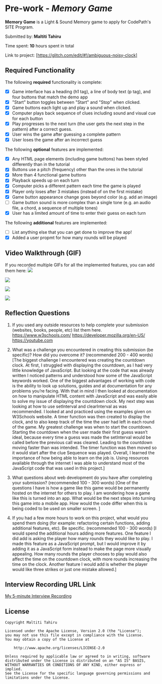 # Pre-work - *Memory Game*

**Memory Game** is a Light & Sound Memory game to apply for CodePath's SITE Program. 

Submitted by: **Maltiti Tahiru**

Time spent: **10** hours spent in total

Link to project: [https://glitch.com/edit/#!/ambiguous-noisy-clock]

## Required Functionality

The following **required** functionality is complete:

* [x] Game interface has a heading (h1 tag), a line of body text (p tag), and four buttons that match the demo app
* [x] "Start" button toggles between "Start" and "Stop" when clicked. 
* [x] Game buttons each light up and play a sound when clicked. 
* [x] Computer plays back sequence of clues including sound and visual cue for each button
* [x] Play progresses to the next turn (the user gets the next step in the pattern) after a correct guess. 
* [x] User wins the game after guessing a complete pattern
* [x] User loses the game after an incorrect guess

The following **optional** features are implemented:

* [x] Any HTML page elements (including game buttons) has been styled differently than in the tutorial
* [x] Buttons use a pitch (frequency) other than the ones in the tutorial
* [x] More than 4 functional game buttons
* [x] Playback speeds up on each turn
* [x] Computer picks a different pattern each time the game is played
* [x] Player only loses after 3 mistakes (instead of on the first mistake)
* [x] Game button appearance change goes beyond color (e.g. add an image)
* [ ] Game button sound is more complex than a single tone (e.g. an audio file, a chord, a sequence of multiple tones)
* [x] User has a limited amount of time to enter their guess on each turn

The following **additional** features are implemented:

- [ ] List anything else that you can get done to improve the app!
- [x] Added a user propmt for how many rounds will be played

## Video Walkthrough (GIF)

If you recorded multiple GIFs for all the implemented features, you can add them here:
![](https://i.imgur.com/QbQ6UMr.gif)

![](https://i.imgur.com/F3O8ki9.gif)

![](https://i.imgur.com/vq9K36H.gif)

![](https://i.imgur.com/fbKQVVZ.gif)


## Reflection Questions
1. If you used any outside resources to help complete your submission (websites, books, people, etc) list them here. 
https://www.w3schools.com/
https://developer.mozilla.org/en-US/
https://youtube.com


2. What was a challenge you encountered in creating this submission (be specific)? How did you overcome it? (recommended 200 - 400 words) 
[The biggest challenge I encountered was creating the countdown clock. At first, I struggled with displaying the countdown, as I had very little knowledge of JavaScript. But looking at the code that was already written I noticed patterns and understood how some of the JavaScript keywords worked. One of the biggest advantages of working with code is the ability to look up solutions, guides and at documentation for any problems you’re facing. With that in mind I then looked at documentation on how to manipulate HTML content with JavaScript and was easily able to solve my issue of displaying the countdown clock. My next step was looking at how to use setInterval and clearInterval as was recommended. I looked at and practiced using the examples given on W3Schools website. A timer function was then created to display the clock, and to also keep track of the time the user had left in each round of the game. My greatest challenge was when to start the countdown. Starting the countdown when the user made their first guess wasn’t ideal, because every time a guess was made the setInterval would be called before the previous call was cleared. Leading to the countdown moving faster than was intended. The timer function was then moved so it would start after the clue Sequence was played. Overall, I learned the importance of how being able to learn on the job is. Using resources available through the internet I was able to understand most of the JavaScript code that was used in this project.]

3. What questions about web development do you have after completing your submission? (recommended 100 - 300 words) 
[One of the questions I have is how a game like this game would be permanently hosted on the internet for others to play. I am wondering how a game like this is turned into an app. What would be the next steps into turning this game into a mobile app. How would the code differ when this is being coded to be used on smaller screen. ]

4. If you had a few more hours to work on this project, what would you spend them doing (for example: refactoring certain functions, adding additional features, etc). Be specific. (recommended 100 - 300 words) 
[I would spend the additional hours adding more features. One feature I did add is asking the player how many rounds they would like to play. I made this feature as a JavaScript prompt, but I would improve it by adding it as a JavaScript form instead to make the page more visually appealing. How many rounds the player chooses to play would also affect the time on the countdown clock, with more rounds increasing the time on the clock. Another feature I would add is whether the player would like three strikes or just one mistake allowed.]



## Interview Recording URL Link

[My 5-minute Interview Recording](your-link-here)


## License

    Copyright Maltiti Tahiru

    Licensed under the Apache License, Version 2.0 (the "License");
    you may not use this file except in compliance with the License.
    You may obtain a copy of the License at

        http://www.apache.org/licenses/LICENSE-2.0

    Unless required by applicable law or agreed to in writing, software
    distributed under the License is distributed on an "AS IS" BASIS,
    WITHOUT WARRANTIES OR CONDITIONS OF ANY KIND, either express or implied.
    See the License for the specific language governing permissions and
    limitations under the License.